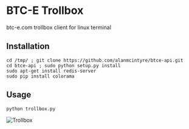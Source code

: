 BTC-E Trollbox
==============
btc-e.com trollbox client for linux terminal

Installation
------------
	cd /tmp/ ; git clone https://github.com/alanmcintyre/btce-api.git
	cd btce-api ; sudo python setup.py install
	sudo apt-get install redis-server
	sudo pip install colorama

Usage
-----
	python trollbox.py


![Trollbox](https://raw2.github.com/jahil/trollbox/master/trollbox.png)
